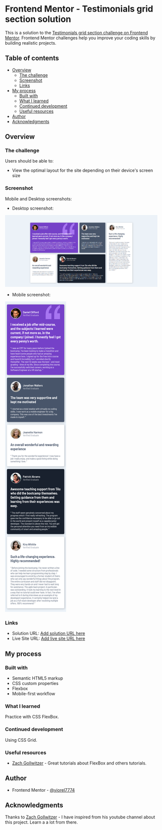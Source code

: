# Frontend Mentor - Testimonials grid section solution

This is a solution to the [Testimonials grid section challenge on Frontend Mentor](https://www.frontendmentor.io/challenges/testimonials-grid-section-Nnw6J7Un7). Frontend Mentor challenges help you improve your coding skills by building realistic projects. 

## Table of contents

- [Overview](#overview)
  - [The challenge](#the-challenge)
  - [Screenshot](#screenshot)
  - [Links](#links)
- [My process](#my-process)
  - [Built with](#built-with)
  - [What I learned](#what-i-learned)
  - [Continued development](#continued-development)
  - [Useful resources](#useful-resources)
- [Author](#author)
- [Acknowledgments](#acknowledgments)


## Overview

### The challenge

Users should be able to:

- View the optimal layout for the site depending on their device's screen size

### Screenshot

Mobile and Desktop screenshots:

- Desktop screenshot:

![Desktop screenshot](screenshots/Desktop-Screenshot.png)

- Mobile screenshot:

![Desktop screenshot](screenshots/Mobile-Screenshot.png)

### Links

- Solution URL: [Add solution URL here](https://github.com/viorel7774/Testimonials-grid-frontend-mentor-solution)
- Live Site URL: [Add live site URL here](https://your-live-site-url.com)

## My process

### Built with

- Semantic HTML5 markup
- CSS custom properties
- Flexbox
- Mobile-first workflow


### What I learned

Practice with CSS FlexBox.

### Continued development

Using CSS Grid.

### Useful resources

- [Zach Gollwitzer](https://www.youtube.com/@zachgoll/videos) - Great tutorials about FlexBox and others tutorials.



## Author

- Frontend Mentor - [@viorel7774](https://www.frontendmentor.io/profile/viorel7774)



## Acknowledgments

Thanks to [Zach Gollwitzer](https://www.youtube.com/@zachgoll/videos) - I have inspired from his youtube channel about this project. Learn a a lot from there.

